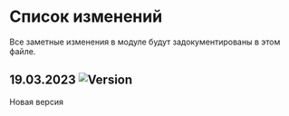 # Список изменений

Все заметные изменения в модуле будут задокументированы в этом файле.

## 19.03.2023 ![Version](https://img.shields.io/badge/version-v6.2.0-blue)

Новая версия